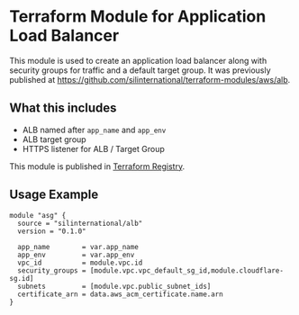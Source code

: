 # Terraform Module for Application Load Balancer

This module is used to create an application load balancer along with security
groups for traffic and a default target group. It was previously published
at https://github.com/silinternational/terraform-modules/aws/alb.

## What this includes

- ALB named after `app_name` and `app_env`
- ALB target group
- HTTPS listener for ALB / Target Group

This module is published in [Terraform Registry](https://registry.terraform.io/modules/silinternational/terraform-aws-alb/provider-name/latest).

## Usage Example

```hcl
module "asg" {
  source = "silinternational/alb"
  version = "0.1.0"
  
  app_name        = var.app_name
  app_env         = var.app_env
  vpc_id          = module.vpc.id
  security_groups = [module.vpc.vpc_default_sg_id,module.cloudflare-sg.id]
  subnets         = [module.vpc.public_subnet_ids]
  certificate_arn = data.aws_acm_certificate.name.arn
}
```
